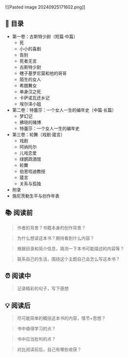![[Pasted image 20240925171602.png]]

## 📑 目录
* 第一卷：古斯特少尉（短篇·中篇）  
	* 死  
	* 小小的喜剧  
	* 告别  
	* 死者无言  
	* 古斯特少尉  
	* 瞎子基罗尼莫和他的哥哥  
	* 陌生的女人  
	* 希腊舞女  
	* 单身汉之死  
	* 卡萨诺瓦还乡记  
	* 埃尔泽小姐  
* 第二卷：特蕾莎：一个女人一生的编年史（中篇·长篇）  
	* 梦幻记  
	* 拂晓的赌博  
	* 特蕾莎：一个女人一生的编年史  
* 第三卷：轮舞（戏剧·箴言）  
	* 戏剧  
	* 阿纳托尔  
	* 儿戏恋爱  
	* 绿鹦鹉酒馆  
	* 轮舞  
	* 伯恩哈迪教授  
	* 箴言  
	* 关系与孤独  
* 附录
* 施尼茨勒生平与创作年表
## 📚 阅读前
> 作者的背景？书籍本身的创作背景？

> 为什么想读这本书？期待看到什么内容？

> 根据目录和简介信息，猜测一下本书可能描述的内容等？

> 联系自己的生活，围绕这个主题自己会怎么写这本书？
## ⏰ 阅读中
> 记录精彩的句子，写下感想
##  💡 阅读后
> 尽可能简单的概括这本书的内容，情节+思想？

> 书中值得学习的点？

> 书中应当批判的点？

> 对比阅读前后，自己有哪些收获？ 
